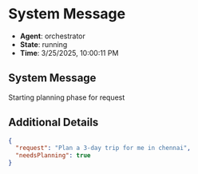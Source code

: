 # System Message

- **Agent**: orchestrator
- **State**: running
- **Time**: 3/25/2025, 10:00:11 PM

## System Message

Starting planning phase for request

## Additional Details

```json
{
  "request": "Plan a 3-day trip for me in chennai",
  "needsPlanning": true
}
```

